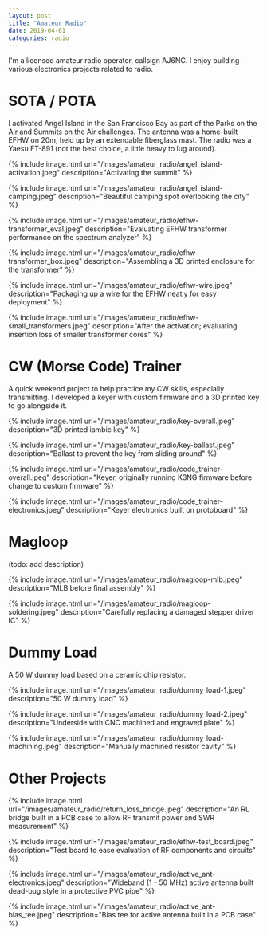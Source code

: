 ```yaml
---
layout: post
title: "Amateur Radio"
date: 2019-04-01
categories: radio
---
```


I'm a licensed amateur radio operator, callsign AJ6NC. I enjoy building various electronics projects related to radio.

# SOTA / POTA

I activated Angel Island in the San Francisco Bay as part of the Parks on the Air and Summits on the Air challenges. The antenna was a home-built EFHW on 20m, held up by an extendable fiberglass mast. The radio was a Yaesu FT-891 (not the best choice, a little heavy to lug around).

{% include image.html url="/images/amateur_radio/angel_island-activation.jpeg" description="Activating the summit" %}

{% include image.html url="/images/amateur_radio/angel_island-camping.jpeg" description="Beautiful camping spot overlooking the city" %}

{% include image.html url="/images/amateur_radio/efhw-transformer_eval.jpeg" description="Evaluating EFHW transformer performance on the spectrum analyzer" %}

{% include image.html url="/images/amateur_radio/efhw-transformer_box.jpeg" description="Assembling a 3D printed enclosure for the transformer" %}

{% include image.html url="/images/amateur_radio/efhw-wire.jpeg" description="Packaging up a wire for the EFHW neatly for easy deployment" %}

{% include image.html url="/images/amateur_radio/efhw-small_transformers.jpeg" description="After the activation; evaluating insertion loss of smaller transformer cores" %}

# CW (Morse Code) Trainer

A quick weekend project to help practice my CW skills, especially transmitting. I developed a keyer with custom firmware and a 3D printed key to go alongside it.

{% include image.html url="/images/amateur_radio/key-overall.jpeg" description="3D printed iambic key" %}

{% include image.html url="/images/amateur_radio/key-ballast.jpeg" description="Ballast to prevent the key from sliding around" %}

{% include image.html url="/images/amateur_radio/code_trainer-overall.jpeg" description="Keyer, originally running K3NG firmware before change to custom firmware" %}

{% include image.html url="/images/amateur_radio/code_trainer-electronics.jpeg" description="Keyer electronics built on protoboard" %}

# Magloop

(todo: add description)

{% include image.html url="/images/amateur_radio/magloop-mlb.jpeg" description="MLB before final assembly" %}

{% include image.html url="/images/amateur_radio/magloop-soldering.jpeg" description="Carefully replacing a damaged stepper driver IC" %}

# Dummy Load

A 50 W dummy load based on a ceramic chip resistor.

{% include image.html url="/images/amateur_radio/dummy_load-1.jpeg" description="50 W dummy load" %}

{% include image.html url="/images/amateur_radio/dummy_load-2.jpeg" description="Underside with CNC machined and engraved plate" %}

{% include image.html url="/images/amateur_radio/dummy_load-machining.jpeg" description="Manually machined resistor cavity" %}

# Other Projects

{% include image.html url="/images/amateur_radio/return_loss_bridge.jpeg" description="An RL bridge built in a PCB case to allow RF transmit power and SWR measurement" %}

{% include image.html url="/images/amateur_radio/efhw-test_board.jpeg" description="Test board to ease evaluation of RF components and circuits" %}

{% include image.html url="/images/amateur_radio/active_ant-electronics.jpeg" description="Wideband (1 - 50 MHz) active antenna built dead-bug style in a protective PVC pipe" %}

{% include image.html url="/images/amateur_radio/active_ant-bias_tee.jpeg" description="Bias tee for active antenna built in a PCB case" %}

